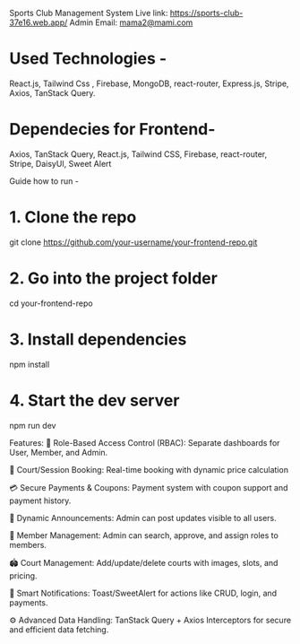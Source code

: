 Sports Club Management System Live link: https://sports-club-37e16.web.app/   Admin Email: mama2@mami.com

# Used Technologies -
React.js, Tailwind Css , Firebase, MongoDB, react-router, Express.js, Stripe, Axios, TanStack Query.
# Dependecies for Frontend-
Axios, TanStack Query, React.js, Tailwind CSS, Firebase, react-router,  Stripe, DaisyUI, Sweet Alert

Guide how to run -
# 1. Clone the repo
git clone https://github.com/your-username/your-frontend-repo.git

# 2. Go into the project folder
cd your-frontend-repo

# 3. Install dependencies
npm install

# 4. Start the dev server
npm run dev   


Features:
🔐 Role-Based Access Control (RBAC): Separate dashboards for User, Member, and Admin.

🏸 Court/Session Booking: Real-time booking with dynamic price calculation

💳 Secure Payments & Coupons: Payment system with coupon support and payment history.

📢 Dynamic Announcements: Admin can post updates visible to all users.

👥 Member Management: Admin can search, approve, and assign roles to members.

🏟️ Court Management: Add/update/delete courts with images, slots, and pricing.

🔔 Smart Notifications: Toast/SweetAlert for actions like CRUD, login, and payments.

⚙️ Advanced Data Handling: TanStack Query + Axios Interceptors for secure and efficient data fetching.
